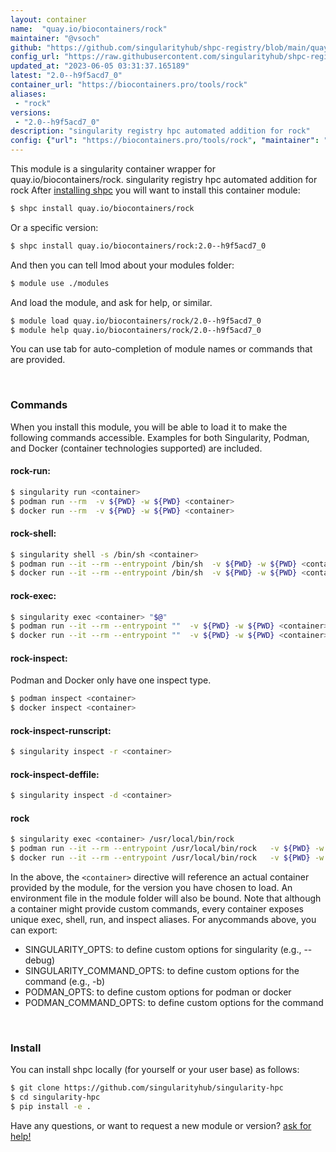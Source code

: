 ```yaml
---
layout: container
name:  "quay.io/biocontainers/rock"
maintainer: "@vsoch"
github: "https://github.com/singularityhub/shpc-registry/blob/main/quay.io/biocontainers/rock/container.yaml"
config_url: "https://raw.githubusercontent.com/singularityhub/shpc-registry/main/quay.io/biocontainers/rock/container.yaml"
updated_at: "2023-06-05 03:31:37.165189"
latest: "2.0--h9f5acd7_0"
container_url: "https://biocontainers.pro/tools/rock"
aliases:
 - "rock"
versions:
 - "2.0--h9f5acd7_0"
description: "singularity registry hpc automated addition for rock"
config: {"url": "https://biocontainers.pro/tools/rock", "maintainer": "@vsoch", "description": "singularity registry hpc automated addition for rock", "latest": {"2.0--h9f5acd7_0": "sha256:7c1eccd07a6499a89d315006ab918590bcbe0ba8ee5914a59ffb038a0a03c2c1"}, "tags": {"2.0--h9f5acd7_0": "sha256:7c1eccd07a6499a89d315006ab918590bcbe0ba8ee5914a59ffb038a0a03c2c1"}, "docker": "quay.io/biocontainers/rock", "aliases": {"rock": "/usr/local/bin/rock"}}
---
```


This module is a singularity container wrapper for quay.io/biocontainers/rock.
singularity registry hpc automated addition for rock
After [installing shpc](#install) you will want to install this container module:


```bash
$ shpc install quay.io/biocontainers/rock
```

Or a specific version:

```bash
$ shpc install quay.io/biocontainers/rock:2.0--h9f5acd7_0
```

And then you can tell lmod about your modules folder:

```bash
$ module use ./modules
```

And load the module, and ask for help, or similar.

```bash
$ module load quay.io/biocontainers/rock/2.0--h9f5acd7_0
$ module help quay.io/biocontainers/rock/2.0--h9f5acd7_0
```

You can use tab for auto-completion of module names or commands that are provided.

<br>

### Commands

When you install this module, you will be able to load it to make the following commands accessible.
Examples for both Singularity, Podman, and Docker (container technologies supported) are included.

#### rock-run:

```bash
$ singularity run <container>
$ podman run --rm  -v ${PWD} -w ${PWD} <container>
$ docker run --rm  -v ${PWD} -w ${PWD} <container>
```

#### rock-shell:

```bash
$ singularity shell -s /bin/sh <container>
$ podman run --it --rm --entrypoint /bin/sh  -v ${PWD} -w ${PWD} <container>
$ docker run --it --rm --entrypoint /bin/sh  -v ${PWD} -w ${PWD} <container>
```

#### rock-exec:

```bash
$ singularity exec <container> "$@"
$ podman run --it --rm --entrypoint ""  -v ${PWD} -w ${PWD} <container> "$@"
$ docker run --it --rm --entrypoint ""  -v ${PWD} -w ${PWD} <container> "$@"
```

#### rock-inspect:

Podman and Docker only have one inspect type.

```bash
$ podman inspect <container>
$ docker inspect <container>
```

#### rock-inspect-runscript:

```bash
$ singularity inspect -r <container>
```

#### rock-inspect-deffile:

```bash
$ singularity inspect -d <container>
```


#### rock

```bash
$ singularity exec <container> /usr/local/bin/rock
$ podman run --it --rm --entrypoint /usr/local/bin/rock   -v ${PWD} -w ${PWD} <container> -c " $@"
$ docker run --it --rm --entrypoint /usr/local/bin/rock   -v ${PWD} -w ${PWD} <container> -c " $@"
```



In the above, the `<container>` directive will reference an actual container provided
by the module, for the version you have chosen to load. An environment file in the
module folder will also be bound. Note that although a container
might provide custom commands, every container exposes unique exec, shell, run, and
inspect aliases. For anycommands above, you can export:

 - SINGULARITY_OPTS: to define custom options for singularity (e.g., --debug)
 - SINGULARITY_COMMAND_OPTS: to define custom options for the command (e.g., -b)
 - PODMAN_OPTS: to define custom options for podman or docker
 - PODMAN_COMMAND_OPTS: to define custom options for the command

<br>

### Install

You can install shpc locally (for yourself or your user base) as follows:

```bash
$ git clone https://github.com/singularityhub/singularity-hpc
$ cd singularity-hpc
$ pip install -e .
```

Have any questions, or want to request a new module or version? [ask for help!](https://github.com/singularityhub/singularity-hpc/issues)